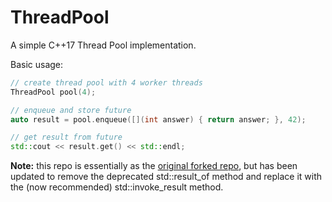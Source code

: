 ThreadPool
==========

A simple C++17 Thread Pool implementation.

Basic usage:
```c++
// create thread pool with 4 worker threads
ThreadPool pool(4);

// enqueue and store future
auto result = pool.enqueue([](int answer) { return answer; }, 42);

// get result from future
std::cout << result.get() << std::endl;

```

**Note:** this repo is essentially as the [original forked repo](https://github.com/progschj/ThreadPool), 
but has been updated to remove the deprecated std::result_of method and replace it with the (now recommended)
std::invoke_result method.
